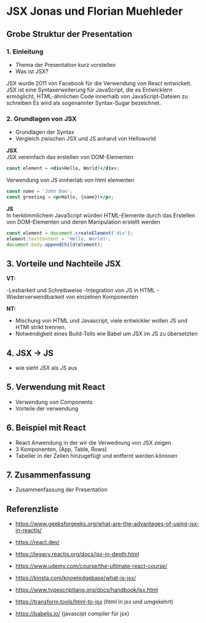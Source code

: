 # JSX  Jonas und Florian Muehleder

## Grobe Struktur der Presentation

### 1. Einleitung
- Thema der Presentation kurz vorstellen
- Was ist JSX?



JSX wurde 2011 von Facebook für die Verwendung von React entwickelt.
JSX ist eine Syntaxerweiterung für JavaScript, die es Entwicklern ermöglicht, HTML-ähnlichen Code innerhalb von JavaScript-Dateien zu schreiben
Es wird als sogenannter Syntax-Sugar bezeichnet.

### 2. Grundlagen von JSX
- Grundlagen der Syntax
- Vergleich zwischen JSX und JS anhand von Helloworld

**JSX**  
JSX vereinfach das erstellen von DOM-Elementen
```jsx
const element = <div>Hello, World!</div>;
```     

Verwendung von JS innherlab von html elementen  
```jsx
const name = 'John Doe';
const greeting = <p>Hallo, {name}!</p>;
```

**JS**  
In herkömmlichem JavaScript würden HTML-Elemente durch das Erstellen von DOM-Elementen und deren Manipulation erstellt werden
```js
const element = document.createElement('div');
element.textContent = 'Hello, World!';
document.body.appendChild(element);
```

## 3. Vorteile und Nachteile JSX

**VT:**  

-Lesbarkeit und Schreibweise
-Integration von JS in HTML
-Wiederverwendbarkeit von einzelnen Komponenten

**NT:**

- Mischung von HTML und Javascript, viele entwickler wollen JS und HTMl strikt trennen.
- Notwendigkeit eines Build-Tolls wie Babel um JSX im JS zu übersetzten


## 4. JSX -> JS
- wie sieht JSX als JS aus

## 5. Verwendung mit React
- Verwendung von Components
- Vorteile der verwendung

## 6. Beispiel mit React
- React Anwendung in der wir die Verwednung von JSX zeigen
- 3 Komponenten, (App, Table, Rows)
- Tabeller in der Zeilen hinzugefügt und entfernt werden könnnen

## 7. Zusammenfassung
- Zusammenfassung der Presentation


## Referenzliste
- https://www.geeksforgeeks.org/what-are-the-advantages-of-using-jsx-in-reactjs/

- https://react.dev/

- https://legacy.reactjs.org/docs/jsx-in-depth.html

- https://www.udemy.com/course/the-ultimate-react-course/

- https://kinsta.com/knowledgebase/what-is-jsx/

- https://www.typescriptlang.org/docs/handbook/jsx.html

- https://transform.tools/html-to-jsx (html in jsx und umgekehrt)

- https://babeljs.io/ (javascipt compiler für jsx)


